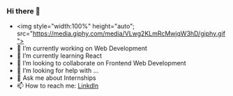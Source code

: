 ### Hi there 👋
- <img style="width:100%" height="auto"; src="https://media.giphy.com/media/VLwg2KLmRcMwjqW3hD/giphy.gif">
- 🔭 I’m currently working on Web Development
- 🌱 I’m currently learning React
- 👯 I’m looking to collaborate on Frontend Web Development
- 🤔 I’m looking for help with ...
- 💬 Ask me about Internships
- 📫 How to reach me: <a href="www.linkedin.com/in/amanj752">Linkdln</a>

<!--
**amanj752/amanj752** is a ✨ _special_ ✨ repository because its `README.md` (this file) appears on your GitHub profile.

Here are some ideas to get you started:

- 🔭 I’m currently working on Web Development
- 🌱 I’m currently learning React
- 👯 I’m looking to collaborate on Frontend Web Development
- 🤔 I’m looking for help with ...
- 💬 Ask me about ...
- 📫 How to reach me: www.linkedin.com/in/amanj752
- 😄 Pronouns: ...
- ⚡ Fun fact: ...
-->
